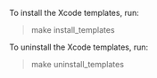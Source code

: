 To install the Xcode templates, run:

> make install_templates

To uninstall the Xcode templates, run:

> make uninstall_templates
